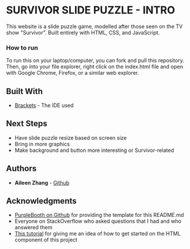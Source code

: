 # SURVIVOR SLIDE PUZZLE - INTRO

This website is a slide puzzle game, modelled after those seen on the TV show "Survivor". Built entirely with HTML, CSS, and JavaScript.

### How to run

To run this on your laptop/computer, you can fork and pull this repository. Then, go into your file explorer, right click on the index.html file and open with Google Chrome, Firefox, or a similar web explorer.

## Built With

* [Brackets](http://brackets.io/) - The IDE used

## Next Steps

* Have slide puzzle resize based on screen size
* Bring in more graphics
* Make background and button more interesting or Survivor-related

## Authors

* **Aileen Zhang** - [Github](https://github.com/aileenrzhang)

## Acknowledgments

* [PurpleBooth on Github](https://gist.github.com/PurpleBooth) for providing the template for this README.md
* Everyone on StackOverflow who asked questions that I had and who answered them
* [This tutorial](https://www.101computing.net/sliding-puzzle/) for giving me an idea of how to get started on the HTML component of this project

